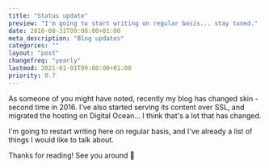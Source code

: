 ```yaml
---
title: "Status update"
preview: "I'm going to start writing on regular basis... stay tuned."
date: 2016-08-31T09:00:00+01:00
meta_description: "Blog updates"
categories: ""
layout: "post"
changefreq: "yearly"
lastmod: 2021-01-01T09:00:00+01:00
priority: 0.7
---
```


As someone of you might have noted, recently my blog has changed skin - second time in 2016. I've also started serving its content over SSL, and migrated the hosting on Digital Ocean... I think that's a lot that has changed.

I'm going to restart writing here on regular basis, and I've already a list of things I would like to talk about.

Thanks for reading! See you around 🙂
